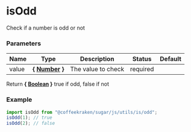 # isOdd

Check if a number is odd or not

### Parameters

| Name  | Type                                                                                                   | Description        | Status   | Default |
| ----- | ------------------------------------------------------------------------------------------------------ | ------------------ | -------- | ------- |
| value | **{ [Number](https://developer.mozilla.org/fr/docs/Web/JavaScript/Reference/Objets_globaux/Number) }** | The value to check | required |

Return **{ [Boolean](https://developer.mozilla.org/fr/docs/Web/JavaScript/Reference/Objets_globaux/Boolean) }** true if odd, false if not

### Example

```js
import isOdd from "@coffeekraken/sugar/js/utils/is/odd";
isOdd(1); // true
isOdd(2); // false
```

